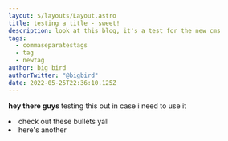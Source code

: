 ```yaml
---
layout: $/layouts/Layout.astro
title: testing a title - sweet!
description: look at this blog, it's a test for the new cms
tags:
  - commaseparatestags
  - tag
  - newtag
author: big bird
authorTwitter: "@bigbird"
date: 2022-05-25T22:36:10.125Z
---
```

<b> hey there guys </b> testing this out in case i need to use it <li> check out these bullets yall <li> here's another
